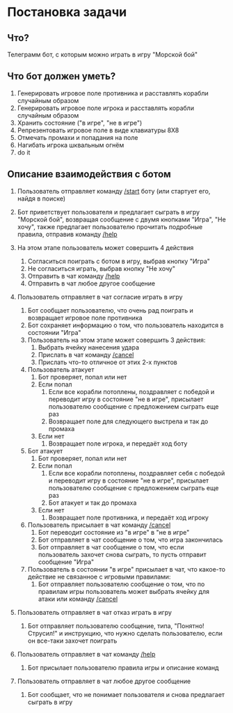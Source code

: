 # Постановка задачи
## Что?
Телеграмм бот, с которым можно играть в игру "Морской бой"

## Что бот должен уметь?
1. Генерировать игровое поле противника и расставлять корабли случайным образом
2. Генерировать игровое поле игрока и расставлять корабли случайным образом
3. Хранить состояние ("в игре", "не в игре")
4. Репрезентовать игровое поле в виде клавиатуры 8Х8
5. Отмечать промахи и попадания на поле
6. Нагибать игрока шквальным огнём
7. do it

## Описание взаимодействия с ботом
1. Пользователь отправляет команду [/start](#) боту (или стартует его, найдя в поиске)

2. Бот приветствует пользователя и предлагает сыграть в игру "Морской бой",
   возвращая сообщение с двумя кнопками "Игра", "Не хочу",
   также предлагает пользователю прочитать подробные правила, отправив команду [/help](#)

3. На этом этапе пользователь может совершить 4 действия
    1. Согласиться поиграть с ботом в игру, выбрав кнопку "Игра"
    2. Не согласиться играть, выбрав кнопку "Не хочу"
    3. Отправить в чат команду [/help](#)
    4. Отправить в чат любое другое сообщение

4. Пользователь отправляет в чат согласие играть в игру
    1. Бот сообщает пользователю, что очень рад поиграть и возвращает игровое поле противника
    2. Бот сохраняет информацию о том, что   пользователь находится в состоянии "Игра"
    3. Пользователь на этом этапе может совершить 3 действия:
        1. Выбрать ячейку нанесения удара
        2. Прислать в чат команду [/cancel](#)
        3. Прислать что-то отличное от этих 2-х пунктов
    4. Пользователь атакует
        1. Бот проверяет, попал или нет
        2. Если попал
            1. Если все корабли потоплены, поздравляет с победой и переводит игру в состояние "не в игре", присылает пользователю сообщение с предложением сыграть еще раз
            2. Возвращает поле для следующего выстрела и так до промаха
        3. Если нет
            1. Возвращает поле игрока, и передаёт ход боту
    5. Бот атакует
        1. Бот проверяет, попал или нет
        2. Если попал
            1. Если все корабли потоплены, поздравляет себя с победой и переводит игру в состояние "не в игре",
              присылает пользователю сообщение с предложением сыграть еще раз
            2. Бот атакует и так до промаха
        3. Если нет
            1. Возвращает поле противника, и передаёт ход игроку
    6. Пользователь присылает в чат команду [/cancel](#)
        1. Бот переводит состояние из "в игре" в "не в игре"
        2. Бот отправляет в чат сообщение о том, что игра закончилась
        3. Бот отправляет в чат сообщение о том, что если пользователь захочет снова сыграть, то пусть отправит сообщение "Игра"
    7. Пользователь в состоянии "в игре" присылает в чат, что какое-то действие не связанное с игровыми правилами:
        1. Бот отправляет пользователю сообщение о том,
        что по правилам игры пользователь может выбрать ячейку для атаки или команду [/cancel](#)

5. Пользователь отправляет в чат отказ играть в игру
    1. Бот отправляет пользователю сообщение, типа, "Понятно! Струсил!" и инструкцию, что нужно сделать пользователю,
    если он все-таки захочет поиграть
6. Пользователь отправляет в чат команду [/help](#)
    1. Бот присылает пользователю правила игры и описание команд

7. Пользователь отправляет в чат любое другое сообщение
    1. Бот сообщает, что не понимает пользователя и снова предлагает сыграть в игру
